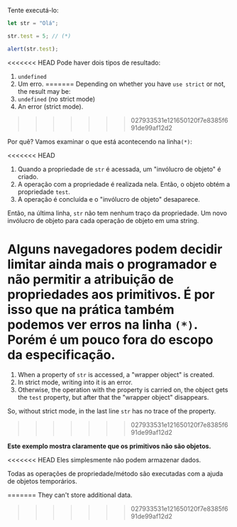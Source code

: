 
Tente executá-lo:

```js run
let str = "Olá";

str.test = 5; // (*)

alert(str.test);
```

<<<<<<< HEAD
Pode haver dois tipos de resultado:
1. `undefined`
2. Um erro.
=======
Depending on whether you have `use strict` or not, the result may be:
1. `undefined` (no strict mode)
2. An error (strict mode).
>>>>>>> 027933531e121650120f7e8385f691de99af12d2

Por quê? Vamos examinar o que está acontecendo na linha`(*)`:

<<<<<<< HEAD
1. Quando a propriedade de `str` é acessada, um "invólucro de objeto" é criado.
2. A operação com a propriedade é realizada nela. Então, o objeto obtém a propriedade `test`.
3. A operação é concluída e o "invólucro de objeto" desaparece.

Então, na última linha, `str` não tem nenhum traço da propriedade. Um novo invólucro de objeto para cada operação de objeto em uma string.

Alguns navegadores podem decidir limitar ainda mais o programador e não permitir a atribuição de propriedades aos primitivos. É por isso que na prática também podemos ver erros na linha `(*)`. Porém é um pouco fora do escopo da especificação.
=======
1. When a property of `str` is accessed, a "wrapper object" is created.
2. In strict mode, writing into it is an error.
3. Otherwise, the operation with the property is carried on, the object gets the `test` property, but after that the "wrapper object" disappears.

So, without strict mode, in the last line `str` has no trace of the property.
>>>>>>> 027933531e121650120f7e8385f691de99af12d2

**Este exemplo mostra claramente que os primitivos não são objetos.**

<<<<<<< HEAD
Eles simplesmente não podem armazenar dados.

Todas as operações de propriedade/método são executadas com a ajuda de objetos temporários.

=======
They can't store additional data.
>>>>>>> 027933531e121650120f7e8385f691de99af12d2
